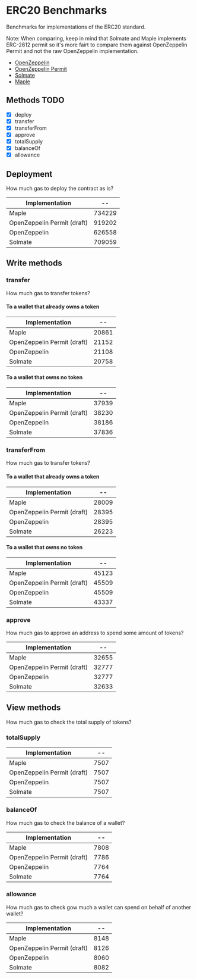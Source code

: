 # ERC20 Benchmarks

Benchmarks for implementations of the ERC20 standard.

Note: When comparing, keep in mind that Solmate and Maple implements ERC-2612 permit so it's more fairt to compare them against OpenZeppelin Permit and not the raw OpenZeppelin implementation.

- [OpenZeppelin](https://github.com/OpenZeppelin/openzeppelin-contracts)
- [OpenZeppelin Permit](https://github.com/OpenZeppelin/openzeppelin-contracts)
- [Solmate](https://github.com/rari-capital/solmate)
- [Maple](https://github.com/maple-labs/erc20)

## Methods TODO

- [x] deploy
- [x] transfer
- [x] transferFrom
- [x] approve
- [x] totalSupply
- [x] balanceOf
- [x] allowance

## Deployment

How much gas to deploy the contract as is?

<!-- Start deploy Table -->
|       Implementation      |  --  |
|---------------------------|------|
|           Maple           |734229|
|OpenZeppelin Permit (draft)|919202|
|        OpenZeppelin       |626558|
|          Solmate          |709059|
<!-- End deploy Table -->

## Write methods

### transfer

How much gas to transfer tokens?

#### To a wallet that already owns a token

<!-- Start transferToOwner Table -->
|       Implementation      |  -- |
|---------------------------|-----|
|           Maple           |20861|
|OpenZeppelin Permit (draft)|21152|
|        OpenZeppelin       |21108|
|          Solmate          |20758|
<!-- End transferToOwner Table -->

#### To a wallet that owns no token

<!-- Start transferToNonOwner Table -->
|       Implementation      |  -- |
|---------------------------|-----|
|           Maple           |37939|
|OpenZeppelin Permit (draft)|38230|
|        OpenZeppelin       |38186|
|          Solmate          |37836|
<!-- End transferToNonOwner Table -->

### transferFrom

How much gas to transfer tokens?

#### To a wallet that already owns a token

<!-- Start transferFromToOwner Table -->
|       Implementation      |  -- |
|---------------------------|-----|
|           Maple           |28009|
|OpenZeppelin Permit (draft)|28395|
|        OpenZeppelin       |28395|
|          Solmate          |26223|
<!-- End transferFromToOwner Table -->

#### To a wallet that owns no token

<!-- Start transferFromToNonOwner Table -->
|       Implementation      |  -- |
|---------------------------|-----|
|           Maple           |45123|
|OpenZeppelin Permit (draft)|45509|
|        OpenZeppelin       |45509|
|          Solmate          |43337|
<!-- End transferFromToNonOwner Table -->

### approve

How much gas to approve an address to spend some amount of tokens?

<!-- Start approve Table -->
|       Implementation      |  -- |
|---------------------------|-----|
|           Maple           |32655|
|OpenZeppelin Permit (draft)|32777|
|        OpenZeppelin       |32777|
|          Solmate          |32633|
<!-- End approve Table -->

## View methods

How much gas to check the total supply of tokens?

### totalSupply

<!-- Start totalSupply Table -->
|       Implementation      | -- |
|---------------------------|----|
|           Maple           |7507|
|OpenZeppelin Permit (draft)|7507|
|        OpenZeppelin       |7507|
|          Solmate          |7507|
<!-- End totalSupply Table -->

### balanceOf

How much gas to check the balance of a wallet?

<!-- Start balanceOf Table -->
|       Implementation      | -- |
|---------------------------|----|
|           Maple           |7808|
|OpenZeppelin Permit (draft)|7786|
|        OpenZeppelin       |7764|
|          Solmate          |7764|
<!-- End balanceOf Table -->

### allowance

How much gas to check gow much a wallet can spend on behalf of another wallet?

<!-- Start allowance Table -->
|       Implementation      | -- |
|---------------------------|----|
|           Maple           |8148|
|OpenZeppelin Permit (draft)|8126|
|        OpenZeppelin       |8060|
|          Solmate          |8082|
<!-- End allowance Table -->
